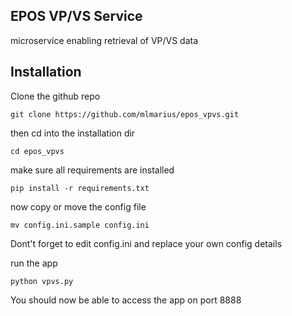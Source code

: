 ## EPOS VP/VS Service

microservice enabling retrieval of VP/VS data

## Installation

Clone the github repo
```
git clone https://github.com/mlmarius/epos_vpvs.git
```

then cd into the installation dir
```
cd epos_vpvs
```

make sure all requirements are installed
```
pip install -r requirements.txt
```

now copy or move the config file
```
mv config.ini.sample config.ini
```

Dont't forget to edit config.ini and replace your own config details

run the app
```
python vpvs.py
```

You should now be able to access the app on port 8888
